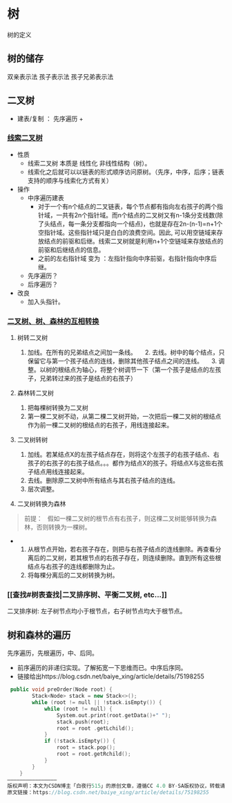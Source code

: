 # 树
树的定义

## 树的储存
双亲表示法
孩子表示法
孩子兄弟表示法

##  二叉树

+ 建表/复制 ： 先序遍历
	+
###  [线索二叉树](https://blog.csdn.net/S_999999/article/details/86157532)
		
		
+ 性质
	+ 线索二叉树 本质是 线性化 非线性结构（树）。
	+ 线索化之后就可以以链表的形式顺序访问原树。（先序，中序，后序；链表支持的顺序与线索化方式有关）
+ 操作
	+ 中序遍历建表
		+ 对于一个有n个结点的二叉链表，每个节点都有指向左右孩子的两个指针域，一共有2n个指针域。而n个结点的二叉树又有n-1条分支线数(除了头结点，每一条分支都指向一个结点)，也就是存在2n-(n-1)=n+1个空指针域。这些指针域只是白白的浪费空间。因此, 可以用空链域来存放结点的前驱和后继。线索二叉树就是利用n+1个空链域来存放结点的前驱和后继结点的信息。
		+  之前的左右指针域 变为 ：左指针指向中序前驱，右指针指向中序后继。
	+  先序遍历？
	+  后序遍历？
+  改良
	+  加入头指针。


### [二叉树、树、森林的互相转换](https://www.cnblogs.com/zhanggui/p/4649114.html)
1. 树转二叉树
	1. 加线。在所有的兄弟结点之间加一条线。
    2. 去线。树中的每个结点，只保留它与第一个孩子结点的连线，删除其他孩子结点之间的连线。
    3. 调整。以树的根结点为轴心，将整个树调节一下（第一个孩子是结点的左孩子，兄弟转过来的孩子是结点的右孩子）
    
3. 森林转二叉树
	1. 把每棵树转换为二叉树
	2. 第一棵二叉树不动，从第二棵二叉树开始，一次把后一棵二叉树的根结点作为前一棵二叉树的根结点的右孩子，用线连接起来。
	
2. 二叉树转树
	1. 加线。若某结点X的左孩子结点存在，则将这个左孩子的右孩子结点、右孩子的右孩子的右孩子结点。。。都作为结点X的孩子。将结点X与这些右孩子结点用线连接起来。
	2. 去线。删除原二叉树中所有结点与其右孩子结点的连线。
	3. 层次调整。
	
4. 二叉树转换为森林

 > 前提：   假如一棵二叉树的根节点有右孩子，则这棵二叉树能够转换为森林，否则转换为一棵树。

+ 
	1. 从根节点开始，若右孩子存在，则把与右孩子结点的连线删除。再查看分离后的二叉树，若其根节点的右孩子存在，则连续删除。直到所有这些根结点与右孩子的连线都删除为止。
	2.  将每棵分离后的二叉树转换为树。

### [[查找#树表查找|二叉排序树、平衡二叉树, etc...]]
二叉排序树:
左子树节点均小于根节点，右子树节点均大于根节点。


## 树和森林的遍历

先序遍历，先根遍历，中、后同。

+ 前序遍历的非递归实现。了解拓宽一下思维而已。中序后序同。
+ 链接给出https://blog.csdn.net/baiye_xing/article/details/75198255
```C++
 public void preOrder(Node root) {
        Stack<Node> stack = new Stack<>();
        while (root != null || !stack.isEmpty()) {
            while (root != null) {
                System.out.print(root.getData()+" ");
                stack.push(root);
                root = root .getLchild();
            }
            if (!stack.isEmpty()) {
                root = stack.pop();
                root = root.getRchild();
            }
        }
    }
————————————————
版权声明：本文为CSDN博主「白夜行515」的原创文章，遵循CC 4.0 BY-SA版权协议，转载请附上原文出处链接及本声明。
原文链接：https://blog.csdn.net/baiye_xing/article/details/75198255
```
